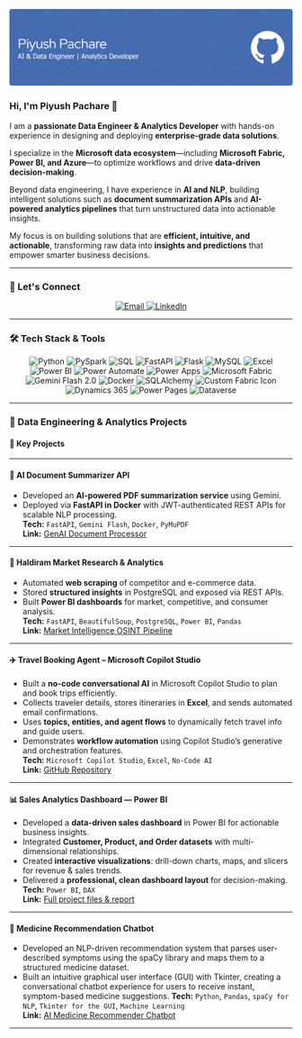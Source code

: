 <p align="center">
  <img src="github-header-banner (9).png" alt="Piyush Pachare - Data Engineer & Analytics Developer"/>
</p>

<h3 align="left"> Hi, I'm Piyush Pachare 👋 </h3>

I am a **passionate Data Engineer & Analytics Developer** with hands-on experience in designing and deploying **enterprise-grade data solutions**.

I specialize in the **Microsoft data ecosystem**—including **Microsoft Fabric, Power BI, and Azure**—to optimize workflows and drive **data-driven decision-making**.

Beyond data engineering, I have experience in **AI and NLP**, building intelligent solutions such as **document summarization APIs** and **AI-powered analytics pipelines** that turn unstructured data into actionable insights.

My focus is on building solutions that are **efficient, intuitive, and actionable**, transforming raw data into **insights and predictions** that empower smarter business decisions.

---
### 🤝 Let's Connect

<p align="center">
  <a href="mailto:piyushpachare.work@gmail.com">
    <img src="https://img.shields.io/badge/📬-Email-FF6F61?style=for-the-badge&logo=gmail&logoColor=white" alt="Email" height="40"/>
  </a>
  
  <a href="https://linkedin.com/in/piyush-pachare">
    <img src="https://img.shields.io/badge/🌟-LinkedIn-6A5ACD?style=for-the-badge&logo=linkedin&logoColor=white" alt="LinkedIn" height="40"/>
  </a>

</p>




---

### 🛠 Tech Stack & Tools

<p align="center">
  <img src="https://img.icons8.com/?size=100&id=jXuZmZPUKCPS&format=png&color=000000" alt="Python" width="60" height="60" style="margin:10 px"/>
  <img src="https://img.icons8.com/?size=100&id=kTTt25v6Drpd&format=png&color=000000" alt="PySpark" width="60" height="60" style="margin:10 px"/>
  <img src="https://img.icons8.com/?size=100&id=bVAf0kiXtJhO&format=png&color=000000" alt="SQL" width="60" height="60" style="margin:10 px"/>
  <img src="https://img.icons8.com/?size=100&id=UECmBSgBOvPT&format=png&color=000000" alt="FastAPI" width="60" height="60" style="margin:10 px"/>
  <img src="https://img.icons8.com/?size=100&id=3sGOUDo9nJ4k&format=png&color=000000" alt="Flask" width="60" height="60" style="margin:10 px"/>
  <img src="https://img.icons8.com/?size=100&id=J6KcaRLsTgpZ&format=png&color=000000" alt="MySQL" width="60" height="60" style="margin:10 px"/>
  
  <img src="https://img.icons8.com/?size=100&id=PxQoyT1s0uFh&format=png&color=000000" alt="Excel" width="60" height="60" style="margin:10 px"/>
  <img src="https://img.icons8.com/?size=100&id=l75OEUJkPAk4&format=png&color=000000" alt="Power BI" width="60" height="60" style="margin:10 px"/>
  <img src="https://img.icons8.com/?size=100&id=9nLaR5KFGjN0&format=png&color=000000" alt="Power Automate" width="60" height="60" style="margin:10 px"/>
  <img src="https://img.icons8.com/?size=100&id=cdYUlRaag9G9&format=png&color=000000" alt="Power Apps" width="60" height="60" style="margin:10 px"/>
  <img src="https://img.icons8.com/?size=100&id=VLKafOkk3sBX&format=png&color=000000" alt="Microsoft Fabric" width="60" height="60" style="margin:10 px"/>
  <img src="https://img.icons8.com/?size=100&id=rnK88i9FvAFO&format=png&color=000000" alt="Gemini Flash 2.0" width="60" height="60" style="margin:10 px"/>
  <img src="https://img.icons8.com/?size=100&id=5mbMwDZ796xj&format=png&color=000000" alt="Docker" width="60" height="60" style="margin:10 px"/>
  <img src="https://img.icons8.com/?size=100&id=38561&format=png&color=000000" alt="SQLAlchemy" width="60" height="60" style="margin:10 px"/>
  <img src="https://davidalzamendi.com/wp-content/uploads/2023/05/Fabric_final_x256.png" alt="Custom Fabric Icon" width="60" height="60" style="margin:10 px"/>
  <img src="https://www.solzit.com/wp-content/uploads/2024/09/Microsoft-Dynamics-365-logo.png" alt="Dynamics 365" width="100" height="100" style="margin:10 px"/>
  <img src="https://www.microsoft.com/content/dam/microsoft/final/en-us/microsoft-brand/icons/PP-Hero_Icon_PowerPages.svg" alt="Power Pages" width="60" height="60" style="margin:10 px"/>
  <img src="https://trillium.net/media/no0jrmol/dataverse_logo.png" alt="Dataverse" width="60" height="60" style="margin:10 px"/>
</p>



---



### 🚀 Data Engineering & Analytics Projects

#### 🚀 Key Projects

---

#### **📄 AI Document Summarizer API**
- Developed an **AI-powered PDF summarization service** using Gemini.  
- Deployed via **FastAPI in Docker** with JWT-authenticated REST APIs for scalable NLP processing.  
**Tech:** `FastAPI`, `Gemini Flash`, `Docker`, `PyMuPDF`  
**Link:** [GenAI Document Processor](https://github.com/piyushpachare-work/GenAI-Document-Processor)

---

#### **🛒 Haldiram Market Research & Analytics**
- Automated **web scraping** of competitor and e-commerce data.  
- Stored **structured insights** in PostgreSQL and exposed via REST APIs.  
- Built **Power BI dashboards** for market, competitive, and consumer analysis.  
**Tech:** `FastAPI`, `BeautifulSoup`, `PostgreSQL`, `Power BI`, `Pandas`  
**Link:** [Market Intelligence OSINT Pipeline](https://github.com/piyushpachare-work/Market-Intelligence-OSINT-Pipeline)

---


#### **✈️ Travel Booking Agent – Microsoft Copilot Studio**
- Built a **no-code conversational AI** in Microsoft Copilot Studio to plan and book trips efficiently.  
- Collects traveler details, stores itineraries in **Excel**, and sends automated email confirmations.  
- Uses **topics, entities, and agent flows** to dynamically fetch travel info and guide users.  
- Demonstrates **workflow automation** using Copilot Studio’s generative and orchestration features.  
**Tech:** `Microsoft Copilot Studio`, `Excel`, `No-Code AI`  
**Link:** [GitHub Repository](https://github.com/piyushpachare-work/TripPlanningAgent)


---

#### **📊 Sales Analytics Dashboard — Power BI**
- Developed a **data-driven sales dashboard** in Power BI for actionable business insights.  
- Integrated **Customer, Product, and Order datasets** with multi-dimensional relationships.  
- Created **interactive visualizations**: drill-down charts, maps, and slicers for revenue & sales trends.  
- Delivered a **professional, clean dashboard layout** for decision-making.  
**Tech:** `Power BI`, `DAX`  
**Link:** [Full project files & report](https://github.com/piyushpachare-work/Sales_Analytics_PowerBI)

---

#### **💊 Medicine Recommendation Chatbot**
- Developed an NLP-driven recommendation system that parses user-described symptoms using the spaCy library and maps them to a structured medicine dataset.
- Built an intuitive graphical user interface (GUI) with Tkinter, creating a conversational chatbot experience for users to receive instant, symptom-based medicine suggestions.
**Tech:** `Python`, `Pandas`, `spaCy for NLP`, `Tkinter for the GUI`, `Machine Learning`  
**Link:** [AI Medicine Recommender Chatbot](https://github.com/piyushpachare-work/AI-Medicine-Recommender-Chatbot)

---
